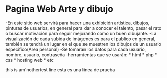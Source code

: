 # Pagina Web Arte y dibujo

-En este sitio web servirá para hacer una exhibición artística, dibujos, pinturas de usuarios, en general para dar a conocer el talento, pasar el rato o buscar motivación para seguir mejorando como un buen dibujante. -La visualización de cada subida de imágenes es para el publico en general, también se tendrá un lugar en el que se muestren los dibujos de un usuario especifico(Área personal) -Se tomaran los datos para cada usuario, nombre, usuario, contraseña -herramientas que se usarán: * html * php * css * hosting web * etc

this is am´nothertest line
esta es una linea de prueba
